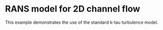 # RANS model for 2D channel flow

This example demonstrates the use of the standard k-tau turbulence model.
